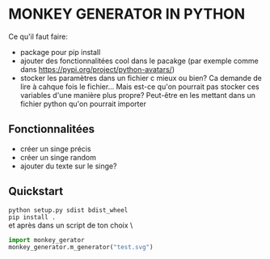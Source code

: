 # MONKEY GENERATOR IN PYTHON

Ce qu'il faut faire:
* package pour pip install
* ajouter des fonctionnalitées cool dans le pacakge (par exemple comme dans https://pypi.org/project/python-avatars/)
* stocker les paramètres dans un fichier c mieux ou bien? Ca demande de lire à cahque fois le fichier... Mais est-ce qu'on pourrait pas stocker ces variables d'une manière plus propre? Peut-être en les mettant dans un fichier python qu'on pourrait importer

## Fonctionnalitées
* créer un singe précis
* créer un singe random
* ajouter du texte sur le singe?

## Quickstart
`python setup.py sdist bdist_wheel` \
`pip install .` \
et après dans un script de ton choix \
``` python
import monkey_gerator
monkey_generator.m_generator("test.svg")